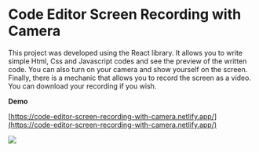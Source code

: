 # Code Editor Screen Recording with Camera

This project was developed using the React library. It allows you to write simple Html, Css and Javascript codes and see the preview of the written code. You can also turn on your camera and show yourself on the screen. Finally, there is a mechanic that allows you to record the screen as a video. You can download your recording if you wish.

**Demo** 

[https://code-editor-screen-recording-with-camera.netlify.app/](https://code-editor-screen-recording-with-camera.netlify.app/)

![](https://i.ibb.co/5Y3LsVd/Screen-Shot-2021-11-01-at-02-22-48.png)